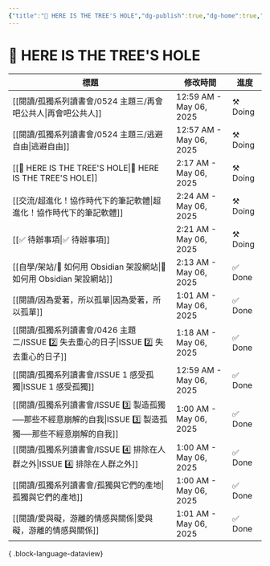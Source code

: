 ```yaml
---
{"title":"🌲 HERE IS THE TREE'S HOLE","dg-publish":true,"dg-home":true,"tags":["DigitalGarden","obsidian","self_learing","website_design","gardenEntry"],"status":"⚒️ Doing","permalink":"/🌲 HERE IS THE TREE'S HOLE/","dgPassFrontmatter":true,"created":"2025-05-04T16:52:57.499+08:00","updated":"2025-05-06T02:17:26.728+08:00"}
---
```



# 🌲 HERE IS THE TREE'S HOLE


| 標題                                                                       | 修改時間                    | 進度       |
| ------------------------------------------------------------------------ | ----------------------- | -------- |
| [[閱讀/孤獨系列讀書會/0524 主題三/再會吧公共人\|再會吧公共人]]                                | 12:59 AM - May 06, 2025 | ⚒️ Doing |
| [[閱讀/孤獨系列讀書會/0524 主題三/逃避自由\|逃避自由]]                                    | 12:57 AM - May 06, 2025 | ⚒️ Doing |
| [[🌲 HERE IS THE TREE'S HOLE\|🌲 HERE IS THE TREE'S HOLE]]            | 2:17 AM - May 06, 2025  | ⚒️ Doing |
| [[交流/超進化！協作時代下的筆記軟體\|超進化！協作時代下的筆記軟體]]                                 | 2:24 AM - May 06, 2025  | ⚒️ Doing |
| [[✅ 待辦事項\|✅ 待辦事項]]                                                    | 2:21 AM - May 06, 2025  | ⚒️ Doing |
| [[自學/架站/🔖 如何用 Obsidian 架設網站\|🔖 如何用 Obsidian 架設網站]]                  | 2:13 AM - May 06, 2025  | ✅ Done   |
| [[閱讀/因為愛著，所以孤單\|因為愛著，所以孤單]]                                           | 1:01 AM - May 06, 2025  | ✅ Done   |
| [[閱讀/孤獨系列讀書會/0426 主題二/ISSUE 2️⃣ 失去重心的日子\|ISSUE 2️⃣ 失去重心的日子]]          | 1:18 AM - May 06, 2025  | ✅ Done   |
| [[閱讀/孤獨系列讀書會/ISSUE 1 感受孤獨\|ISSUE 1 感受孤獨]]                             | 12:59 AM - May 06, 2025 | ✅ Done   |
| [[閱讀/孤獨系列讀書會/ISSUE 3️⃣ 製造孤獨──那些不經意崩解的自我\|ISSUE 3️⃣ 製造孤獨──那些不經意崩解的自我]] | 1:00 AM - May 06, 2025  | ✅ Done   |
| [[閱讀/孤獨系列讀書會/ISSUE 4️⃣ 排除在人群之外\|ISSUE 4️⃣ 排除在人群之外]]                   | 1:00 AM - May 06, 2025  | ✅ Done   |
| [[閱讀/孤獨系列讀書會/孤獨與它們的產地\|孤獨與它們的產地]]                                     | 1:00 AM - May 06, 2025  | ✅ Done   |
| [[閱讀/愛與礙，游離的情感與關係\|愛與礙，游離的情感與關係]]                                     | 1:01 AM - May 06, 2025  | ✅ Done   |

{ .block-language-dataview}



